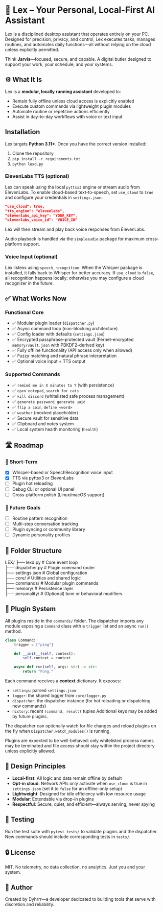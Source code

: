 # 🧠 Lex – Your Personal, Local-First AI Assistant

Lex is a disciplined desktop assistant that operates entirely on your PC. Designed for precision, privacy, and control, Lex executes tasks, manages routines, and automates daily functions—all without relying on the cloud unless explicitly permitted.

Think **Jarvis**—focused, secure, and capable. A digital butler designed to support your work, your schedule, and your systems.

## ⚙️ What It Is

Lex is a **modular, locally running assistant** developed to:
- Remain fully offline unless cloud access is explicitly enabled
- Execute custom commands via lightweight plugin modules
- Automate routine or repetitive actions efficiently
- Assist in day-to-day workflows with voice or text input

## Installation
Lex targets **Python 3.11+**. Once you have the correct version installed:
1. Clone the repository
2. `pip install -r requirements.txt`
3. `python lexd.py`

### ElevenLabs TTS (optional)
Lex can speak using the local `pyttsx3` engine or stream audio from ElevenLabs.
To enable cloud-based text-to-speech, set `use_cloud` to `true` and configure your credentials in `settings.json`:

```json
"use_cloud": true,
"tts_engine": "elevenlabs",
"elevenlabs_api_key": "YOUR_KEY",
"elevenlabs_voice_id": "VOICE_ID"
```

Lex will then stream and play back voice responses from ElevenLabs.

Audio playback is handled via the `simpleaudio` package for maximum cross-platform support.

### Voice Input (optional)
Lex listens using `speech_recognition`. When the Whisper package is installed, it falls back to Whisper for better accuracy. If `use_cloud` is `false`, all recognition happens locally; otherwise you may configure a cloud recognizer in the future.

## ✅ What Works Now

### Functional Core
- ✅ Modular plugin loader (`dispatcher.py`)
- ✅ Async command loop (non-blocking architecture)
- ✅ Config loader with defaults (`settings.json`)
- ✅ Encrypted passphrase-protected vault (Fernet-encrypted `memory/vault.json` with PBKDF2-derived key)
- ✅ Fully offline functionality (API access only when allowed)
- ✅ Fuzzy matching and natural phrase interpretation
- ✅ Optional voice input + TTS output

### Supported Commands
- ✅ `remind me in X minutes to Y` (with persistence)
- ✅ `open notepad`, `search for cats`
- ✅ `kill discord` (whitelisted safe process management)
- ✅ `generate password`, `generate uuid`
- ✅ `flip a coin`, `define <word>`
- ✅ `weather` (mocked placeholder)
- ✅ Secure vault for sensitive data
- ✅ Clipboard and notes system
- ✅ Local system health monitoring (`health`)

## 🛣 Roadmap

### 🚧 Short-Term
- [x] Whisper-based or SpeechRecognition voice input
- [x] TTS via pyttsx3 or ElevenLabs
- [ ] Plugin hot reloading
- [ ] Debug CLI or optional UI panel
- [ ] Cross-platform polish (Linux/macOS support)

### 🧠 Future Goals
- [ ] Routine pattern recognition
- [ ] Multi-step conversation tracking
- [ ] Plugin syncing or community library
- [ ] Dynamic personality profiles

## 📂 Folder Structure
LEX/
├── lexd.py           # Core event loop  
├── dispatcher.py     # Plugin command router  
├── settings.json     # Global configuration  
├── core/             # Utilities and shared logic  
├── commands/         # Modular plugin commands  
├── memory/           # Persistence layer  
├── personality/      # (Optional) tone or behavioral modifiers  

## 🧩 Plugin System

All plugins reside in the `commands/` folder. The dispatcher imports any module exposing a `Command` class with a `trigger` list and an async `run()` method.

```python
class Command:
    trigger = ["ping"]

    def __init__(self, context):
        self.context = context

    async def run(self, args: str) -> str:
        return "Pong."
```

Each command receives a **context** dictionary. It exposes:
- `settings`: parsed `settings.json`
- `logger`: the shared logger from `core/logger.py`
- `dispatcher`: the dispatcher instance (for hot reloading or dispatching new commands)
- `history`: recent `(command, result)` tuples
Additional keys may be added by future plugins.

The dispatcher can optionally watch for file changes and reload plugins on the fly when `Dispatcher.watch_modules()` is running.

Plugins are expected to be well-behaved: only whitelisted process names may be terminated and file access should stay within the project directory unless explicitly allowed.

## 🧭 Design Principles

- **Local-first**: All logic and data remain offline by default
- **Opt-in cloud**: Network APIs only activate when `use_cloud` is true in `settings.json` (set it to `false` for an offline-only setup)
- **Lightweight**: Designed for idle efficiency with low resource usage
- **Modular**: Extendable via drop-in plugins  
- **Respectful**: Secure, quiet, and efficient—always serving, never spying

## 🧪 Testing
Run the test suite with `pytest tests/` to validate plugins and the dispatcher. New commands should include corresponding tests in `tests/`.

## 🔒 License
MIT. No telemetry, no data collection, no analytics. Just you and your system.

## 🧾 Author
Created by Dyhrrr—a developer dedicated to building tools that serve with discretion and reliability.
